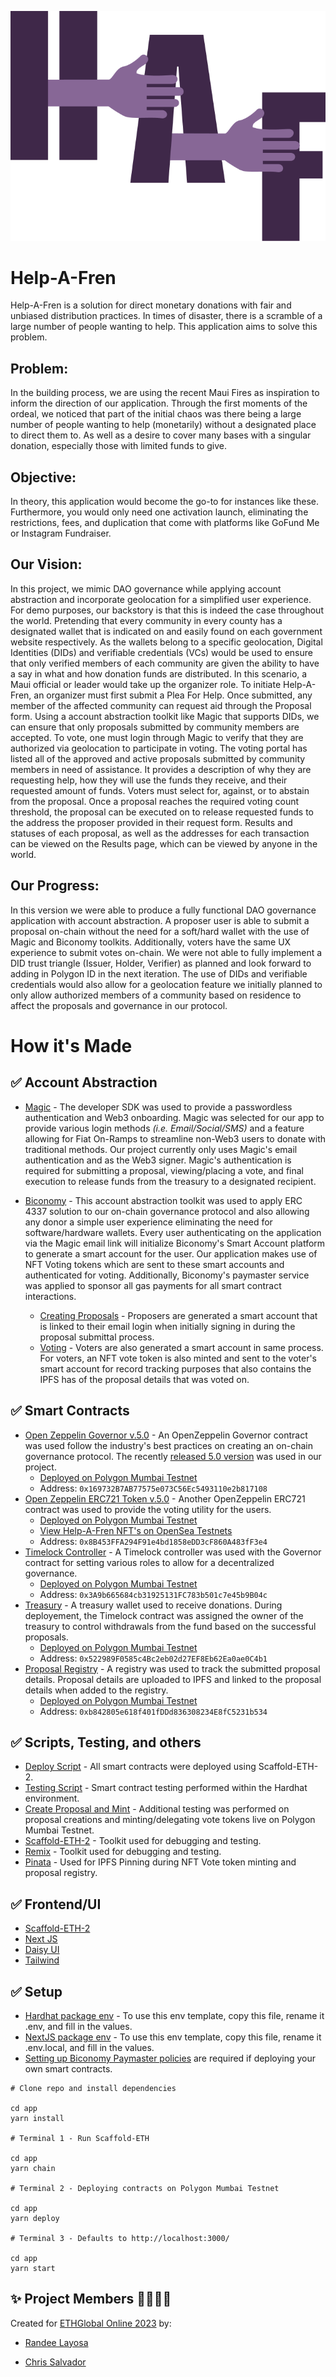 ![Alt text](packages/nextjs/public/haf-logo.png)
# Help-A-Fren

Help-A-Fren is a solution for direct monetary donations with fair and unbiased distribution practices. In times of disaster, there is a scramble of a large number of people wanting to help. This application aims to solve this problem.

## Problem:
In the building process, we are using the recent Maui Fires as inspiration to inform the direction of our application. Through the first moments of the ordeal, we noticed that part of the initial chaos was there being a large number of people wanting to help (monetarily) without a designated place to direct them to. As well as a desire to cover many bases with a singular donation, especially those with limited funds to give. 

## Objective: 
In theory, this application would become the go-to for instances like these. Furthermore, you would only need one activation launch, eliminating the restrictions, fees, and duplication that come with platforms like GoFund Me or Instagram Fundraiser.

## Our Vision:
In this project, we mimic DAO governance while applying account abstraction and incorporate geolocation for a simplified user experience. For demo purposes, our backstory is that this is indeed the case throughout the world. Pretending that every community in every county has a designated wallet that is indicated on and easily found on each government website respectively. As the wallets belong to a specific geolocation, Digital Identities (DIDs) and verifiable credentials (VCs) would be used to ensure that only verified members of each community are given the ability to have a say in what and how donation funds are distributed. In this scenario, a Maui official or leader would take up the organizer role. To initiate Help-A-Fren, an organizer must first submit a Plea For Help. Once submitted, any member of the affected community can request aid through the Proposal form. Using a account abstraction toolkit like Magic that supports DIDs, we can ensure that only proposals submitted by community members are accepted. To vote, one must login through Magic to verify that they are authorized via geolocation to participate in voting. The voting portal has listed all of the approved and active proposals submitted by community members in need of assistance. It provides a description of why they are requesting help, how they will use the funds they receive, and their requested amount of funds. Voters must select for, against, or to abstain from the proposal. Once a proposal reaches the required voting count threshold, the proposal can be executed on to release requested funds to the address the proposer provided in their request form. Results and statuses of each proposal, as well as the addresses for each transaction can be viewed on the Results page, which can be viewed by anyone in the world. 

## Our Progress:
In this version we were able to produce a fully functional DAO governance application with account abstraction.  A proposer user is able to submit a proposal on-chain without the need for a soft/hard wallet with the use of Magic and Biconomy toolkits.  Additionally, voters have the same UX experience to submit votes on-chain.  We were not able to fully implement a DID trust triangle (Issuer, Holder, Verifier) as planned and look forward to adding in Polygon ID in the next iteration.  The use of DIDs and verifiable credentials would also allow for a geolocation feature we initially planned to only allow authorized members of a community based on residence to affect the proposals and governance in our protocol. 


# How it's Made

## ✅ Account Abstraction

- [Magic](https://magic.link/) - The developer SDK was used to provide a passwordless authentication and Web3 onboarding. Magic was selected for our app to provide various login methods *(i.e. Email/Social/SMS)* and a feature allowing for Fiat On-Ramps to streamline non-Web3 users to donate with traditional methods. Our project currently only uses Magic's email authentication and as the Web3 signer. Magic's authentication is required for submitting a proposal, viewing/placing a vote, and final execution to release funds from the treasury to a designated recipient.

- [Biconomy](https://docs.biconomy.io/) - This account abstraction toolkit was used to apply ERC 4337 solution to our on-chain governance protocol and also allowing any donor a simple user experience eliminating the need for software/hardware wallets. Every user authenticating on the application via the Magic email link will initialize Biconomy's Smart Account platform to generate a smart account for the user. Our application makes use of NFT Voting tokens which are sent to these smart accounts and authenticated for voting. Additionally, Biconomy's paymaster service was applied to sponsor all gas payments for all smart contract interactions.
  - [Creating Proposals](https://github.com/csalvador58/help-a-fren/blob/6abfd56060764173d9831fde0be437c1f4c737e2/app/packages/nextjs/pages/helpafren/haf-proposal-test.tsx) - Proposers are generated a smart account that is linked to their email login when initially signing in during the proposal submittal process. 
  - [Voting](https://github.com/csalvador58/help-a-fren/blob/a37c722722e257e399814e7b986155ba65202782/app/packages/nextjs/pages/helpafren/haf-vote-test.tsx) - Voters are also generated a smart account in same process.  For voters, an NFT vote token is also minted and sent to the voter's smart account for record tracking purposes that also contains the IPFS has of the proposal details that was voted on.

## ✅ Smart Contracts

- [Open Zeppelin Governor v.5.0](https://github.com/csalvador58/help-a-fren/blob/dd328d9ce621ef551198a3870aa57221628a8740/app/packages/hardhat/contracts/HelpAFrenGov.sol) - An OpenZeppelin Governor contract was used follow the industry's best practices on creating an on-chain governance protocol. The recently [released 5.0 version](https://blog.openzeppelin.com/introducing-openzeppelin-contracts-5.0) was used in our project.
  - [Deployed on Polygon Mumbai Testnet](https://mumbai.polygonscan.com/address/0x169732B7AB77575e073C56Ec5493110e2b817108) 
  - Address: ```0x169732B7AB77575e073C56Ec5493110e2b817108```
- [Open Zeppelin ERC721 Token v.5.0](https://github.com/csalvador58/help-a-fren/blob/dd328d9ce621ef551198a3870aa57221628a8740/app/packages/hardhat/contracts/HelpAFrenVoteToken.sol) - Another OpenZeppelin ERC721 contract was used to provide the voting utility for the users. 
  - [Deployed on Polygon Mumbai Testnet](https://mumbai.polygonscan.com/address/0x8B453FFA294F91e4bd1858eDD3cF860A483fF3e4) 
  - [View Help-A-Fren NFT's on OpenSea Testnets](https://testnets.opensea.io/collection/helpafrentoken)
  - Address: ```0x8B453FFA294F91e4bd1858eDD3cF860A483fF3e4```
- [Timelock Controller](https://github.com/csalvador58/help-a-fren/blob/5482880a33309d266cdfc62207cdb466a6a8e66c/app/packages/hardhat/contracts/HelpAFrenTimelock.sol) - A Timelock controller was used with the Governor contract for setting various roles to allow for a decentralized governance.
  - [Deployed on Polygon Mumbai Testnet](https://mumbai.polygonscan.com/address/0x3A9b665684cb31925131FC783b501c7e45b9B04c)
  - Address: ```0x3A9b665684cb31925131FC783b501c7e45b9B04c```
- [Treasury](https://github.com/csalvador58/help-a-fren/blob/6c2791c5b339da8ed709846d3cfdffb79c3fe759/app/packages/hardhat/contracts/HelpAFrenTreasury.sol) - A treasury wallet used to receive donations.  During deployement, the Timelock contract was assigned the owner of the treasury to control withdrawals from the fund based on the successful proposals.
  - [Deployed on Polygon Mumbai Testnet](https://mumbai.polygonscan.com/address/0x522989F0585c4Bc2eb02d27EF8Eb62Ea0ae0C4b1)
  - Address: ```0x522989F0585c4Bc2eb02d27EF8Eb62Ea0ae0C4b1```
- [Proposal Registry](https://github.com/csalvador58/help-a-fren/blob/2db73a65c5b02dbcfe184753fa61608d8c5a2ab2/app/packages/hardhat/contracts/HelpAFrenProposalRegistry.sol) - A registry was used to track the submitted proposal details. Proposal details are uploaded to IPFS  and linked to the proposal details when added to the registry.
  - [Deployed on Polygon Mumbai Testnet](https://mumbai.polygonscan.com/address/0xb842805e618f401fDDd836308234E8fC5231b534)
  - Address: ```0xb842805e618f401fDDd836308234E8fC5231b534```

## ✅ Scripts, Testing, and others

- [Deploy Script](https://github.com/csalvador58/help-a-fren/blob/384f18d68ef5713ff8de44fdcee09b5b8fed5979/app/packages/hardhat/deploy/00_deployContracts.ts) - All smart contracts were deployed using Scaffold-ETH-2. 
- [Testing Script](https://github.com/csalvador58/help-a-fren/blob/384f18d68ef5713ff8de44fdcee09b5b8fed5979/app/packages/hardhat/test/app_tests.ts) - Smart contract testing performed within the Hardhat environment.
- [Create Proposal and Mint](https://github.com/csalvador58/help-a-fren/blob/69b4b35b4c64d4789b5664e902b88435e1637eee/app/packages/hardhat/scripts/createProposalAndMint.ts) - Additional testing was performed on proposal creations and minting/delegating vote tokens live on Polygon Mumbai Testnet.
- [Scaffold-ETH-2](https://docs.scaffoldeth.io/) - Toolkit used for debugging and testing.
- [Remix](https://remix.ethereum.org/) - Toolkit used for debugging and testing.
- [Pinata](https://www.pinata.cloud/) - Used for IPFS Pinning during NFT Vote token minting and proposal registry.

## ✅ Frontend/UI

- [Scaffold-ETH-2](https://docs.scaffoldeth.io/)
- [Next JS](https://nextjs.org/)
- [Daisy UI](https://daisyui.com/)
- [Tailwind](https://tailwindcss.com/)

## ✅ Setup

- [Hardhat package env](app/packages/hardhat/.env.example) - To use this env template, copy this file, rename it .env, and fill in the values.
- [NextJS package env](app/packages/nextjs/.env.local.example) - To use this env template, copy this file, rename it .env.local, and fill in the values.
- [Setting up Biconomy Paymaster policies](https://docs.biconomy.io/docs/category/biconomy-dashboard) are required if deploying your own smart contracts.

```
# Clone repo and install dependencies

cd app
yarn install

# Terminal 1 - Run Scaffold-ETH

cd app
yarn chain

# Terminal 2 - Deploying contracts on Polygon Mumbai Testnet

cd app
yarn deploy

# Terminal 3 - Defaults to http://localhost:3000/

cd app
yarn start

```

## ✨ Project Members 👩‍💻👨‍💻

Created for [ETHGlobal Online 2023](https://ethglobal.com/events/ethonline2023) by:

- [Randee Layosa](https://github.com/randeelayosa)

- [Chris Salvador](https://github.com/csalvador58) 